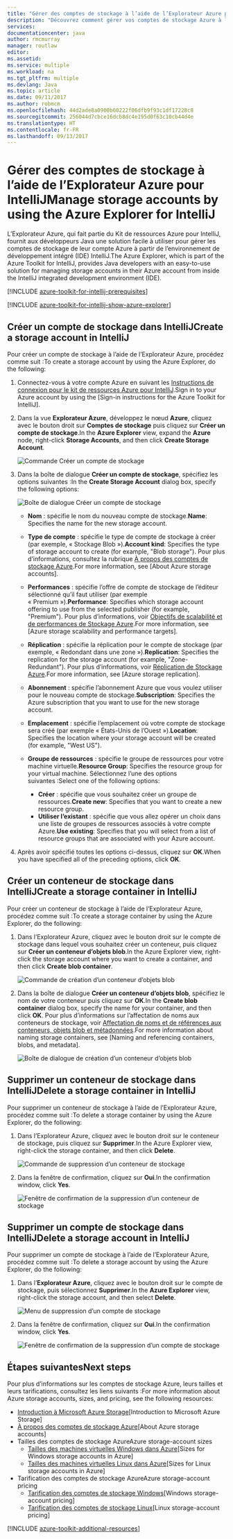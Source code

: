 ```yaml
---
title: "Gérer des comptes de stockage à l’aide de l’Explorateur Azure pour IntelliJ"
description: "Découvrez comment gérer vos comptes de stockage Azure à l’aide de l’Explorateur Azure pour IntelliJ."
services: 
documentationcenter: java
author: rmcmurray
manager: routlaw
editor: 
ms.assetid: 
ms.service: multiple
ms.workload: na
ms.tgt_pltfrm: multiple
ms.devlang: Java
ms.topic: article
ms.date: 09/11/2017
ms.author: robmcm
ms.openlocfilehash: 44d2ade8a0900b60222f06dfb9f93c1df17228c8
ms.sourcegitcommit: 256044d7cbce16dcb8dc4e195d0f63c10cb44d4e
ms.translationtype: HT
ms.contentlocale: fr-FR
ms.lasthandoff: 09/13/2017
---
```

# <a name="manage-storage-accounts-by-using-the-azure-explorer-for-intellij"></a><span data-ttu-id="034d4-103">Gérer des comptes de stockage à l’aide de l’Explorateur Azure pour IntelliJ</span><span class="sxs-lookup"><span data-stu-id="034d4-103">Manage storage accounts by using the Azure Explorer for IntelliJ</span></span>

<span data-ttu-id="034d4-104">L’Explorateur Azure, qui fait partie du Kit de ressources Azure pour IntelliJ, fournit aux développeurs Java une solution facile à utiliser pour gérer les comptes de stockage de leur compte Azure à partir de l’environnement de développement intégré (IDE) IntelliJ.</span><span class="sxs-lookup"><span data-stu-id="034d4-104">The Azure Explorer, which is part of the Azure Toolkit for IntelliJ, provides Java developers with an easy-to-use solution for managing storage accounts in their Azure account from inside the IntelliJ integrated development environment (IDE).</span></span>

[!INCLUDE [azure-toolkit-for-intellij-prerequisites](../includes/azure-toolkit-for-intellij-prerequisites.md)]

[!INCLUDE [azure-toolkit-for-intellij-show-azure-explorer](../includes/azure-toolkit-for-intellij-show-azure-explorer.md)]

## <a name="create-a-storage-account-in-intellij"></a><span data-ttu-id="034d4-105">Créer un compte de stockage dans IntelliJ</span><span class="sxs-lookup"><span data-stu-id="034d4-105">Create a storage account in IntelliJ</span></span>

<span data-ttu-id="034d4-106">Pour créer un compte de stockage à l’aide de l’Explorateur Azure, procédez comme suit :</span><span class="sxs-lookup"><span data-stu-id="034d4-106">To create a storage account by using the Azure Explorer, do the following:</span></span>

1. <span data-ttu-id="034d4-107">Connectez-vous à votre compte Azure en suivant les [Instructions de connexion pour le kit de ressources Azure pour IntelliJ].</span><span class="sxs-lookup"><span data-stu-id="034d4-107">Sign in to your Azure account by using the [Sign-in instructions for the Azure Toolkit for IntelliJ].</span></span> 

2. <span data-ttu-id="034d4-108">Dans la vue **Explorateur Azure**, développez le nœud **Azure**, cliquez avec le bouton droit sur **Comptes de stockage** puis cliquez sur **Créer un compte de stockage**.</span><span class="sxs-lookup"><span data-stu-id="034d4-108">In the **Azure Explorer** view, expand the **Azure** node, right-click **Storage Accounts**, and then click **Create Storage Account**.</span></span>

   ![Commande Créer un compte de stockage][CS01]

3. <span data-ttu-id="034d4-110">Dans la boîte de dialogue **Créer un compte de stockage**, spécifiez les options suivantes :</span><span class="sxs-lookup"><span data-stu-id="034d4-110">In the **Create Storage Account** dialog box, specify the following options:</span></span>

   ![Boîte de dialogue Créer un compte de stockage][CS02]

   * <span data-ttu-id="034d4-112">**Nom** : spécifie le nom du nouveau compte de stockage.</span><span class="sxs-lookup"><span data-stu-id="034d4-112">**Name**: Specifies the name for the new storage account.</span></span>

   * <span data-ttu-id="034d4-113">**Type de compte** : spécifie le type de compte de stockage à créer (par exemple, « Stockage Blob »).</span><span class="sxs-lookup"><span data-stu-id="034d4-113">**Account kind**: Specifies the type of storage account to create (for example, "Blob storage").</span></span> <span data-ttu-id="034d4-114">Pour plus d’informations, consultez la rubrique [À propos des comptes de stockage Azure].</span><span class="sxs-lookup"><span data-stu-id="034d4-114">For more information, see [About Azure storage accounts].</span></span> 

   * <span data-ttu-id="034d4-115">**Performances** : spécifie l’offre de compte de stockage de l’éditeur sélectionné qu’il faut utiliser (par exemple « Premium »).</span><span class="sxs-lookup"><span data-stu-id="034d4-115">**Performance**: Specifies which storage account offering to use from the selected publisher (for example, "Premium").</span></span> <span data-ttu-id="034d4-116">Pour plus d’informations, voir [Objectifs de scalabilité et de performances de Stockage Azure].</span><span class="sxs-lookup"><span data-stu-id="034d4-116">For more information, see [Azure storage scalability and performance targets].</span></span> 

   * <span data-ttu-id="034d4-117">**Réplication** : spécifie la réplication pour le compte de stockage (par exemple, « Redondant dans une zone »).</span><span class="sxs-lookup"><span data-stu-id="034d4-117">**Replication**: Specifies the replication for the storage account (for example, "Zone-Redundant").</span></span> <span data-ttu-id="034d4-118">Pour plus d’informations, voir [Réplication de Stockage Azure].</span><span class="sxs-lookup"><span data-stu-id="034d4-118">For more information, see [Azure storage replication].</span></span> 

   * <span data-ttu-id="034d4-119">**Abonnement** : spécifie l’abonnement Azure que vous voulez utiliser pour le nouveau compte de stockage.</span><span class="sxs-lookup"><span data-stu-id="034d4-119">**Subscription**: Specifies the Azure subscription that you want to use for the new storage account.</span></span>

   * <span data-ttu-id="034d4-120">**Emplacement** : spécifie l’emplacement où votre compte de stockage sera créé (par exemple « États-Unis de l’Ouest »).</span><span class="sxs-lookup"><span data-stu-id="034d4-120">**Location**: Specifies the location where your storage account will be created (for example, "West US").</span></span>

   * <span data-ttu-id="034d4-121">**Groupe de ressources** : spécifie le groupe de ressources pour votre machine virtuelle.</span><span class="sxs-lookup"><span data-stu-id="034d4-121">**Resource Group**: Specifies the resource group for your virtual machine.</span></span> <span data-ttu-id="034d4-122">Sélectionnez l’une des options suivantes :</span><span class="sxs-lookup"><span data-stu-id="034d4-122">Select one of the following options:</span></span>
      * <span data-ttu-id="034d4-123">**Créer** : spécifie que vous souhaitez créer un groupe de ressources.</span><span class="sxs-lookup"><span data-stu-id="034d4-123">**Create new**: Specifies that you want to create a new resource group.</span></span>
      * <span data-ttu-id="034d4-124">**Utiliser l’existant** : spécifie que vous allez opérer un choix dans une liste de groupes de ressources associés à votre compte Azure.</span><span class="sxs-lookup"><span data-stu-id="034d4-124">**Use existing**: Specifies that you will select from a list of resource groups that are associated with your Azure account.</span></span>

4. <span data-ttu-id="034d4-125">Après avoir spécifié toutes les options ci-dessus, cliquez sur **OK**.</span><span class="sxs-lookup"><span data-stu-id="034d4-125">When you have specified all of the preceding options, click **OK**.</span></span>

## <a name="create-a-storage-container-in-intellij"></a><span data-ttu-id="034d4-126">Créer un conteneur de stockage dans IntelliJ</span><span class="sxs-lookup"><span data-stu-id="034d4-126">Create a storage container in IntelliJ</span></span>

<span data-ttu-id="034d4-127">Pour créer un conteneur de stockage à l’aide de l’Explorateur Azure, procédez comme suit :</span><span class="sxs-lookup"><span data-stu-id="034d4-127">To create a storage container by using the Azure Explorer, do the following:</span></span>

1. <span data-ttu-id="034d4-128">Dans l’Explorateur Azure, cliquez avec le bouton droit sur le compte de stockage dans lequel vous souhaitez créer un conteneur, puis cliquez sur **Créer un conteneur d’objets blob**.</span><span class="sxs-lookup"><span data-stu-id="034d4-128">In the Azure Explorer view, right-click the storage account where you want to create a container, and then click **Create blob container**.</span></span>

   ![Commande de création d’un conteneur d’objets blob][CC01]

2. <span data-ttu-id="034d4-130">Dans la boîte de dialogue **Créer un conteneur d’objets blob**, spécifiez le nom de votre conteneur puis cliquez sur **OK**.</span><span class="sxs-lookup"><span data-stu-id="034d4-130">In the **Create blob container** dialog box, specify the name for your container, and then click **OK**.</span></span> <span data-ttu-id="034d4-131">Pour plus d’informations sur l’affectation de noms aux conteneurs de stockage, voir [Affectation de noms et de références aux conteneurs, objets blob et métadonnées].</span><span class="sxs-lookup"><span data-stu-id="034d4-131">For more information about naming storage containers, see [Naming and referencing containers, blobs, and metadata].</span></span>

   ![Boîte de dialogue de création d’un conteneur d’objets blob][CC02]

## <a name="delete-a-storage-container-in-intellij"></a><span data-ttu-id="034d4-133">Supprimer un conteneur de stockage dans IntelliJ</span><span class="sxs-lookup"><span data-stu-id="034d4-133">Delete a storage container in IntelliJ</span></span>

<span data-ttu-id="034d4-134">Pour supprimer un conteneur de stockage à l’aide de l’Explorateur Azure, procédez comme suit :</span><span class="sxs-lookup"><span data-stu-id="034d4-134">To delete a storage container by using the Azure Explorer, do the following:</span></span>

1. <span data-ttu-id="034d4-135">Dans l’Explorateur Azure, cliquez avec le bouton droit sur le conteneur de stockage, puis cliquez sur **Supprimer**.</span><span class="sxs-lookup"><span data-stu-id="034d4-135">In the Azure Explorer view, right-click the storage container, and then click **Delete**.</span></span>

   ![Commande de suppression d’un conteneur de stockage][DC01]

2. <span data-ttu-id="034d4-137">Dans la fenêtre de confirmation, cliquez sur **Oui**.</span><span class="sxs-lookup"><span data-stu-id="034d4-137">In the confirmation window, click **Yes**.</span></span>

   ![Fenêtre de confirmation de la suppression d’un conteneur de stockage][DC02]

## <a name="delete-a-storage-account-in-intellij"></a><span data-ttu-id="034d4-139">Supprimer un compte de stockage dans IntelliJ</span><span class="sxs-lookup"><span data-stu-id="034d4-139">Delete a storage account in IntelliJ</span></span>

<span data-ttu-id="034d4-140">Pour supprimer un compte de stockage à l’aide de l’Explorateur Azure, procédez comme suit :</span><span class="sxs-lookup"><span data-stu-id="034d4-140">To delete a storage account by using the Azure Explorer, do the following:</span></span>

1. <span data-ttu-id="034d4-141">Dans l’**Explorateur Azure**, cliquez avec le bouton droit sur le compte de stockage, puis sélectionnez **Supprimer**.</span><span class="sxs-lookup"><span data-stu-id="034d4-141">In the **Azure Explorer** view, right-click the storage account, and then select **Delete**.</span></span>

   ![Menu de suppression d’un compte de stockage][DS01]

2. <span data-ttu-id="034d4-143">Dans la fenêtre de confirmation, cliquez sur **Oui**.</span><span class="sxs-lookup"><span data-stu-id="034d4-143">In the confirmation window, click **Yes**.</span></span>

   ![Fenêtre de confirmation de la suppression d’un compte de stockage][DS02]

## <a name="next-steps"></a><span data-ttu-id="034d4-145">Étapes suivantes</span><span class="sxs-lookup"><span data-stu-id="034d4-145">Next steps</span></span>

<span data-ttu-id="034d4-146">Pour plus d’informations sur les comptes de stockage Azure, leurs tailles et leurs tarifications, consultez les liens suivants :</span><span class="sxs-lookup"><span data-stu-id="034d4-146">For more information about Azure storage accounts, sizes, and pricing, see the following resources:</span></span>

* <span data-ttu-id="034d4-147">[Introduction à Microsoft Azure Storage]</span><span class="sxs-lookup"><span data-stu-id="034d4-147">[Introduction to Microsoft Azure Storage]</span></span>
* <span data-ttu-id="034d4-148">[À propos des comptes de stockage Azure]</span><span class="sxs-lookup"><span data-stu-id="034d4-148">[About Azure storage accounts]</span></span>
* <span data-ttu-id="034d4-149">Tailles des comptes de stockage Azure</span><span class="sxs-lookup"><span data-stu-id="034d4-149">Azure storage-account sizes</span></span>
  * <span data-ttu-id="034d4-150">[Tailles des machines virtuelles Windows dans Azure]</span><span class="sxs-lookup"><span data-stu-id="034d4-150">[Sizes for Windows storage accounts in Azure]</span></span>
  * <span data-ttu-id="034d4-151">[Tailles des machines virtuelles Linux dans Azure]</span><span class="sxs-lookup"><span data-stu-id="034d4-151">[Sizes for Linux storage accounts in Azure]</span></span>
* <span data-ttu-id="034d4-152">Tarification des comptes de stockage Azure</span><span class="sxs-lookup"><span data-stu-id="034d4-152">Azure storage-account pricing</span></span>
  * <span data-ttu-id="034d4-153">[Tarification des comptes de stockage Windows]</span><span class="sxs-lookup"><span data-stu-id="034d4-153">[Windows storage-account pricing]</span></span>
  * <span data-ttu-id="034d4-154">[Tarification des comptes de stockage Linux]</span><span class="sxs-lookup"><span data-stu-id="034d4-154">[Linux storage-account pricing]</span></span>

[!INCLUDE [azure-toolkit-additional-resources](../includes/azure-toolkit-additional-resources.md)]

<!-- URL List -->

[Instructions de connexion pour le kit de ressources Azure pour IntelliJ]: ./azure-toolkit-for-intellij-sign-in-instructions.md
[Introduction à Microsoft Azure Storage]: /azure/storage/storage-introduction
[À propos des comptes de stockage Azure]: /azure/storage/storage-create-storage-account
[Réplication de Stockage Azure]: /azure/storage/storage-redundancy
[Objectifs de scalabilité et de performances de Stockage Azure]: /azure/storage/storage-scalability-targets
[Affectation de noms et de références aux conteneurs, objets blob et métadonnées]: http://go.microsoft.com/fwlink/?LinkId=255555

[Tailles des machines virtuelles Windows dans Azure]: /azure/virtual-machines/virtual-machines-windows-sizes
[Tailles des machines virtuelles Linux dans Azure]: /azure/virtual-machines/virtual-machines-linux-sizes
[Tarification des comptes de stockage Windows]: /pricing/details/virtual-machines/windows/
[Tarification des comptes de stockage Linux]: /pricing/details/virtual-machines/linux/

<!-- IMG List -->

[CS01]: media/azure-toolkit-for-intellij-managing-storage-accounts-using-azure-explorer/CS01.png
[CS02]: media/azure-toolkit-for-intellij-managing-storage-accounts-using-azure-explorer/CS02.png
[CC01]: media/azure-toolkit-for-intellij-managing-storage-accounts-using-azure-explorer/CC01.png
[CC02]: media/azure-toolkit-for-intellij-managing-storage-accounts-using-azure-explorer/CC02.png

[DS01]: media/azure-toolkit-for-intellij-managing-storage-accounts-using-azure-explorer/DS01.png
[DS02]: media/azure-toolkit-for-intellij-managing-storage-accounts-using-azure-explorer/DS02.png
[DC01]: media/azure-toolkit-for-intellij-managing-storage-accounts-using-azure-explorer/DC01.png
[DC02]: media/azure-toolkit-for-intellij-managing-storage-accounts-using-azure-explorer/DC02.png

